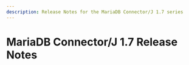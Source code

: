 ```yaml
---
description: Release Notes for the MariaDB Connector/J 1.7 series
---
```


# MariaDB Connector/J 1.7 Release Notes

